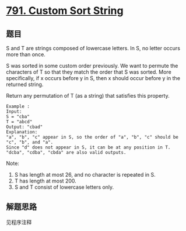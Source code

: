 # [791. Custom Sort String](https://leetcode-cn.com/problems/custom-sort-string/)

## 题目

S and T are strings composed of lowercase letters. In S, no letter occurs more than once.

S was sorted in some custom order previously. We want to permute the characters of T so that they match the order that S was sorted. More specifically, if x occurs before y in S, then x should occur before y in the returned string.

Return any permutation of T (as a string) that satisfies this property.

```text
Example :
Input:
S = "cba"
T = "abcd"
Output: "cbad"
Explanation:
"a", "b", "c" appear in S, so the order of "a", "b", "c" should be "c", "b", and "a".
Since "d" does not appear in S, it can be at any position in T. "dcba", "cdba", "cbda" are also valid outputs.
```

Note:

1. S has length at most 26, and no character is repeated in S.
1. T has length at most 200.
1. S and T consist of lowercase letters only.

## 解题思路

见程序注释
